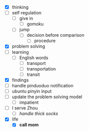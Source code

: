 - [x] thinking
- [ ] self regulation
    - [ ] give in
        - [ ] gomoku
    - [ ] jump
        - [ ] decision before comparison
            - [ ] procedure
- [x] problem solving
- [ ] learning
    - [ ] English words
        - [ ] transport
        - [ ] transportation
        - [ ] transit
- [x] findings
- [ ] handle pinduoduo notification
- [ ] ubuntu pinyin input
- [ ] update the problem solving model
    - [ ] impatient
- [ ] I serve Zhou
    - [ ] *handle thick socks*
- [x] life
    - [x] **call mom**